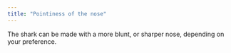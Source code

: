 ```yaml
---
title: "Pointiness of the nose"
---
```


The shark can be made with a more blunt, or sharper nose, depending on your preference.
